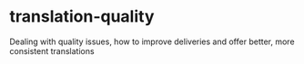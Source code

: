 translation-quality
===================

Dealing with quality issues, how to improve deliveries and offer better, more consistent translations
